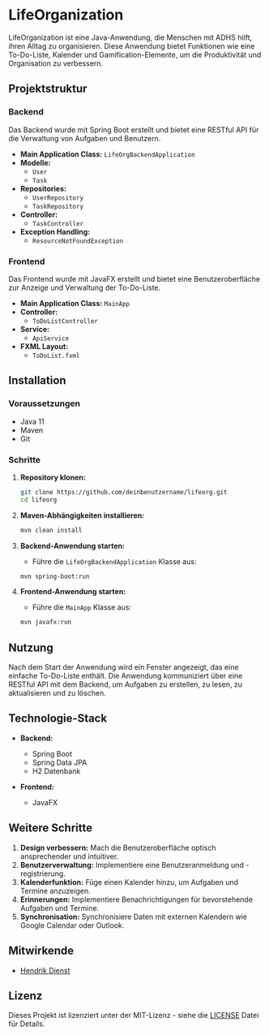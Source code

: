 
# LifeOrganization

LifeOrganization ist eine Java-Anwendung, die Menschen mit ADHS hilft, ihren Alltag zu organisieren. Diese Anwendung bietet Funktionen wie eine To-Do-Liste, Kalender und Gamification-Elemente, um die Produktivität und Organisation zu verbessern.

## Projektstruktur

### Backend

Das Backend wurde mit Spring Boot erstellt und bietet eine RESTful API für die Verwaltung von Aufgaben und Benutzern.

- **Main Application Class:** `LifeOrgBackendApplication`
- **Modelle:**
  - `User`
  - `Task`
- **Repositories:**
  - `UserRepository`
  - `TaskRepository`
- **Controller:**
  - `TaskController`
- **Exception Handling:**
  - `ResourceNotFoundException`

### Frontend

Das Frontend wurde mit JavaFX erstellt und bietet eine Benutzeroberfläche zur Anzeige und Verwaltung der To-Do-Liste.

- **Main Application Class:** `MainApp`
- **Controller:**
  - `ToDoListController`
- **Service:**
  - `ApiService`
- **FXML Layout:**
  - `ToDoList.fxml`

## Installation

### Voraussetzungen

- Java 11
- Maven
- Git

### Schritte

1. **Repository klonen:**

   ```sh
   git clone https://github.com/deinbenutzername/lifeorg.git
   cd lifeorg
   ```

2. **Maven-Abhängigkeiten installieren:**

   ```sh
   mvn clean install
   ```

3. **Backend-Anwendung starten:**

   - Führe die `LifeOrgBackendApplication` Klasse aus:

   ```sh
   mvn spring-boot:run
   ```

4. **Frontend-Anwendung starten:**

   - Führe die `MainApp` Klasse aus:

   ```sh
   mvn javafx:run
   ```

## Nutzung

Nach dem Start der Anwendung wird ein Fenster angezeigt, das eine einfache To-Do-Liste enthält. Die Anwendung kommuniziert über eine RESTful API mit dem Backend, um Aufgaben zu erstellen, zu lesen, zu aktualisieren und zu löschen.

## Technologie-Stack

- **Backend:**
  - Spring Boot
  - Spring Data JPA
  - H2 Datenbank

- **Frontend:**
  - JavaFX

## Weitere Schritte

1. **Design verbessern:** Mach die Benutzeroberfläche optisch ansprechender und intuitiver.
2. **Benutzerverwaltung:** Implementiere eine Benutzeranmeldung und -registrierung.
3. **Kalenderfunktion:** Füge einen Kalender hinzu, um Aufgaben und Termine anzuzeigen.
4. **Erinnerungen:** Implementiere Benachrichtigungen für bevorstehende Aufgaben und Termine.
5. **Synchronisation:** Synchronisiere Daten mit externen Kalendern wie Google Calendar oder Outlook.

## Mitwirkende

- [Hendrik Dienst](https://github.com/HDnst95)

## Lizenz

Dieses Projekt ist lizenziert unter der MIT-Lizenz - siehe die [LICENSE](LICENSE) Datei für Details.
